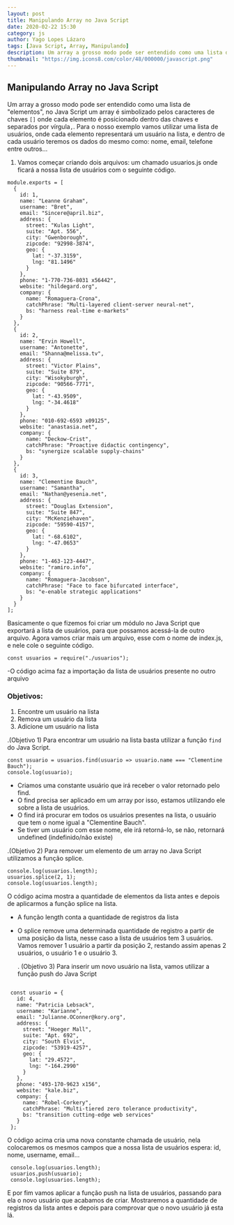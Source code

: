 ```yaml
---
layout: post
title: Manipulando Array no Java Script
date: 2020-02-22 15:30
category: js
author: Yago Lopes Lázaro
tags: [Java Script, Array, Manipulando]
description: Um array a grosso modo pode ser entendido como uma lista de "elementos", no Java Script um array é simbolizado pelos caracteres de chaves `[]` onde cada elemento é posicionado dentro das chaves e separados por vírgula `,`
thumbnail: "https://img.icons8.com/color/48/000000/javascript.png"
---
```


## Manipulando Array no Java Script

Um array a grosso modo pode ser entendido como uma lista de "elementos", no Java Script um array é simbolizado pelos caracteres de chaves `[]` onde cada elemento é posicionado dentro das chaves e separados por vírgula`,`.
Para o nosso exemplo vamos utilizar uma lista de usuários, onde cada elemento representará um usuário na lista, e dentro de cada usuário teremos os dados do mesmo como: nome, email, telefone entre outros...

1. Vamos começar criando dois arquivos: um chamado usuarios.js onde ficará a nossa lista de usuários com o seguinte código.

```
module.exports = [
  {
    id: 1,
    name: "Leanne Graham",
    username: "Bret",
    email: "Sincere@april.biz",
    address: {
      street: "Kulas Light",
      suite: "Apt. 556",
      city: "Gwenborough",
      zipcode: "92998-3874",
      geo: {
        lat: "-37.3159",
        lng: "81.1496"
      }
    },
    phone: "1-770-736-8031 x56442",
    website: "hildegard.org",
    company: {
      name: "Romaguera-Crona",
      catchPhrase: "Multi-layered client-server neural-net",
      bs: "harness real-time e-markets"
    }
  },
  {
    id: 2,
    name: "Ervin Howell",
    username: "Antonette",
    email: "Shanna@melissa.tv",
    address: {
      street: "Victor Plains",
      suite: "Suite 879",
      city: "Wisokyburgh",
      zipcode: "90566-7771",
      geo: {
        lat: "-43.9509",
        lng: "-34.4618"
      }
    },
    phone: "010-692-6593 x09125",
    website: "anastasia.net",
    company: {
      name: "Deckow-Crist",
      catchPhrase: "Proactive didactic contingency",
      bs: "synergize scalable supply-chains"
    }
  },
  {
    id: 3,
    name: "Clementine Bauch",
    username: "Samantha",
    email: "Nathan@yesenia.net",
    address: {
      street: "Douglas Extension",
      suite: "Suite 847",
      city: "McKenziehaven",
      zipcode: "59590-4157",
      geo: {
        lat: "-68.6102",
        lng: "-47.0653"
      }
    },
    phone: "1-463-123-4447",
    website: "ramiro.info",
    company: {
      name: "Romaguera-Jacobson",
      catchPhrase: "Face to face bifurcated interface",
      bs: "e-enable strategic applications"
    }
  }
];
```

Basicamente o que fizemos foi criar um módulo no Java Script que exportará a lista de usuários, para que possamos acessá-la de outro arquivo.
Agora vamos criar mais um arquivo, esse com o nome de index.js, e nele cole o seguinte código.

```
const usuarios = require("./usuarios");

```

-O código acima faz a importação da lista de usuários presente no outro arquivo

### Objetivos:

1. Encontre um usuário na lista
2. Remova um usuário da lista
3. Adicione um usuário na lista

.(Objetivo 1) Para encontrar um usuário na lista basta utilizar a função `find` do Java Script.

```
const usuario = usuarios.find(usuario => usuario.name === "Clementine Bauch");
console.log(usuario);
```

- Criamos uma constante usuário que irá receber o valor retornado pelo find.
- O find precisa ser aplicado em um array por isso, estamos utilizando ele sobre a lista de usuários.
- O find irá procurar em todos os usuários presentes na lista, o usuário que tem o nome igual a "Clementine Bauch".
- Se tiver um usuário com esse nome, ele irá retorná-lo, se não, retornará undefined (indefinido/não existe)

.(Objetivo 2) Para remover um elemento de um array no Java Script utilizamos a função splice.

```
console.log(usuarios.length);
usuarios.splice(2, 1);
console.log(usuarios.length);
```

O código acima mostra a quantidade de elementos da lista antes e depois de aplicarmos a função splice na lista.

- A função length conta a quantidade de registros da lista
- O splice remove uma determinada quantidade de registro a partir de uma posição da lista, nesse caso a lista de usuários tem 3 usuários. Vamos remover 1 usuário a partir da posição 2, restando assim apenas 2 usuários, o usuário 1 e o usuário 3.

  . (Objetivo 3) Para inserir um novo usuário na lista, vamos utilizar a função push do Java Script

```

 const usuario = {
   id: 4,
   name: "Patricia Lebsack",
   username: "Karianne",
   email: "Julianne.OConner@kory.org",
   address: {
     street: "Hoeger Mall",
     suite: "Apt. 692",
     city: "South Elvis",
     zipcode: "53919-4257",
     geo: {
       lat: "29.4572",
       lng: "-164.2990"
     }
   },
   phone: "493-170-9623 x156",
   website: "kale.biz",
   company: {
     name: "Robel-Corkery",
     catchPhrase: "Multi-tiered zero tolerance productivity",
     bs: "transition cutting-edge web services"
   }
 };

```

O código acima cria uma nova constante chamada de usuário, nela colocaremos os mesmos campos que a nossa lista de usuários espera: id, nome, username, email...

```
 console.log(usuarios.length);
 usuarios.push(usuario);
 console.log(usuarios.length);

```

E por fim vamos aplicar a função push na lista de usuários, passando para ela o novo usuário que acabamos de criar.
Mostraremos a quantidade de registros da lista antes e depois para comprovar que o novo usuário já esta lá.
